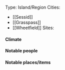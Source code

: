 Type: Island/Region
Cities: 
- [[Sessid]]
- [[Grasspass]]
- [[Wheetfield]]
Sites: 

#### Climate

#### Notable people

#### Notable places/items